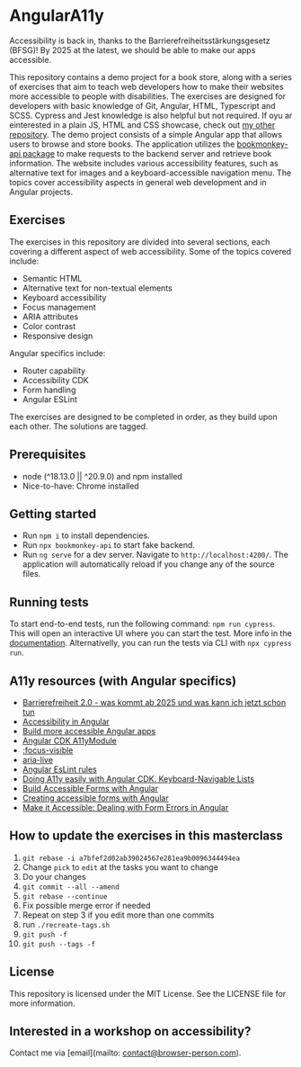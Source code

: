 # AngularA11y

Accessibility is back in, thanks to the Barrierefreiheitsstärkungsgesetz (BFSG)! By 2025 at the latest, we should be able to make our apps accessible.

This repository contains a demo project for a book store, along with a series of exercises that aim to teach web developers how to make their websites more accessible to people with disabilities. The exercises are designed for developers with basic knowledge of Git, Angular, HTML, Typescript and SCSS. Cypress and Jest knowledge is also helpful but not required. If oyu ar einterested in a plain JS, HTML and CSS showcase, check out [my other repository](https://github.com/BrowserA11y/a11y-workshop).
The demo project consists of a simple Angular app that allows users to browse and store books. The application utilizes the [bookmonkey-api package](https://www.npmjs.com/package/bookmonkey-api) to make requests to the backend server and retrieve book information. The website includes various accessibility features, such as alternative text for images and a keyboard-accessible navigation menu. The topics cover accessibility aspects in general web development and in Angular projects.

## Exercises

The exercises in this repository are divided into several sections, each covering a different aspect of web accessibility. Some of the topics covered include:

- Semantic HTML
- Alternative text for non-textual elements
- Keyboard accessibility
- Focus management
- ARIA attributes
- Color contrast
- Responsive design

Angular specifics include:

- Router capability
- Accessibility CDK
- Form handling
- Angular ESLint

The exercises are designed to be completed in order, as they build upon each other. The solutions are tagged.

## Prerequisites

- node (^18.13.0 || ^20.9.0) and npm installed
- Nice-to-have: Chrome installed

## Getting started

- Run `npm i` to install dependencies.
- Run `npx bookmonkey-api` to start fake backend.
- Run `ng serve` for a dev server. Navigate to `http://localhost:4200/`. The application will automatically reload if you change any of the source files.

## Running tests

To start end-to-end tests, run the following command: `npm run cypress`. This will open an interactive UI where you can start the test. More info in the [documentation](https://docs.cypress.io/guides/getting-started/opening-the-app).
Alternativelly, you can run the tests via CLI with `npx cypress run`.

## A11y resources (with Angular specifics)

- [Barrierefreiheit 2.0 - was kommt ab 2025 und was kann ich jetzt schon tun
  ](https://drive.google.com/file/d/1t6OSc0L8RwlY9d9htfVZQb_efMoDqUPh/view?usp=sharing)
- [Accessibility in Angular](https://angular.io/guide/accessibility)
- [Build more accessible Angular apps](https://blog.angular.io/build-more-accessible-angular-apps-1aca4fc39aff)
- [Angular CDK A11yModule](https://material.angular.io/cdk/a11y/overview)
- [:focus-visible](https://developer.mozilla.org/en-US/docs/Web/CSS/:focus-visible)
- [aria-live](https://developer.mozilla.org/en-US/docs/Web/Accessibility/ARIA/Attributes/aria-live)
- [Angular EsLint rules](https://github.com/angular-eslint/angular-eslint/tree/main/packages/eslint-plugin-template/docs/rules)
- [Doing A11y easily with Angular CDK. Keyboard-Navigable Lists](https://indepth.dev/posts/1147/doing-a11y-easily-with-angular-cdk-keyboard-navigable-lists)
- [Build Accessible Forms with Angular](https://coryrylan.com/blog/build-accessible-forms-with-angular)
- [Creating accessible forms with Angular](https://medium.com/@svinkle/creating-accessible-forms-with-angular-simply-accessible-c1bc362cf89e)
- [Make it Accessible: Dealing with Form Errors in Angular](https://www.thisdot.co/blog/make-it-accessible-dealing-with-form-errors-in-angular)

## How to update the exercises in this masterclass

1. `git rebase -i a7bfef2d02ab39024567e281ea9b0096344494ea`
2. Change `pick` to `edit` at the tasks you want to change
3. Do your changes
4. `git commit --all --amend`
5. `git rebase --continue`
6. Fix possible merge error if needed
7. Repeat on step 3 if you edit more than one commits
8. run `./recreate-tags.sh`
9. `git push -f`
10. `git push --tags -f`

## License

This repository is licensed under the MIT License. See the LICENSE file for more information.

## Interested in a workshop on accessibility?

Contact me via [email](mailto: contact@browser-person.com).
